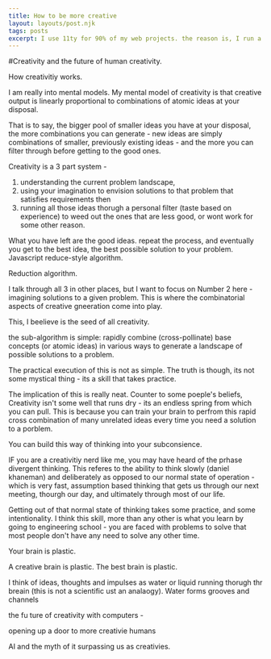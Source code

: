 ```yaml
---
title: How to be more creative
layout: layouts/post.njk
tags: posts
excerpt: I use 11ty for 90% of my web projects. the reason is, I run a web agency that caters to small business. Although I could just as quickly whip up an app like experience using vue, (in some cases maybe quicker) I tend to reach for 11ty because static sites are extremely snappy, great for seo and performance, and user experience and are easily interactive enough for business marketing websites.
---
```


#Creativity and the future of human creativity.

How creativitiy works.

I am really into mental models. My mental model of creativity is that creative output is linearly proportional to combinations of atomic ideas at your disposal.

That is to say, the bigger pool of smaller ideas you have at your disposal, the more combinations you can generate - new ideas are simply combinations of smaller, previously existing ideas - and the more you can filter through before getting to the good ones.

Creativity is a 3 part system -

1. understanding the current problem landscape,
2. using your imagination to envision solutions to that problem that satisfies requirements then
3. running all those ideas thorugh a personal filter (taste based on experience) to weed out the ones that are less good, or wont work for some other reason.

What you have left are the good ideas. repeat the process, and eventually you get to the best idea, the best possible solution to your problem. Javascript reduce-style algorithm.

Reduction algorithm.

I talk through all 3 in other places, but I want to focus on Number 2 here - imagining solutions to a given problem. This is where the combinatorial aspects of creative gneeration come into play.

This, I beelieve is the seed of all creativity.

the sub-algorithm is simple: rapidly combine (cross-pollinate) base concepts (or atomic ideas) in various ways to generate a landscape of possible solutions to a problem.

The practical execution of this is not as simple. The truth is though, its not some mystical thing - its a skill that takes practice.

The implication of this is really neat. Counter to some poeple's beliefs, Creativity isn't some well that runs dry - its an endless spring from which you can pull. This is because you can train your brain to perfrom this rapid cross combination of many unrelated ideas every time you need a solution to a porblem.

You can build this way of thinking into your subconsience.

IF you are a creativitiy nerd like me, you may have heard of the prhase divergent thinking. This referes to the ability to think slowly (daniel khaneman) and deliberately as opposed to our normal state of operation - which is very fast, assumption based thinking that gets us through our next meeting, thourgh our day, and ultimately through most of our life.

Getting out of that normal state of thinking takes some practice, and some intentionality. I think this skill, more than any other is what you learn by going to engineering school - you are faced with problems to solve that most people don't have any need to solve any other time.

Your brain is plastic.

A creative brain is plastic. The best brain is plastic.

I think of ideas, thoughts and impulses as water or liquid running thorugh thr breain (this is not a scientific ust an analaogy). Water forms grooves and channels

the fu ture of creativity with computers -

opening up a door to more creativie humans

AI and the myth of it surpassing us as creativies.
